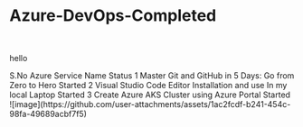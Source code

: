 # Azure-DevOps-Completed
<br>
<html>
<p>hello<p>
<html>
S.No	Azure Service Name	Status
1	Master Git and GitHub in 5 Days: Go from Zero to Hero	Started
2	Visual Studio Code Editor Installation and use In my local Laptop	Started
3	Create Azure AKS Cluster using Azure Portal	Started
![image](https://github.com/user-attachments/assets/1ac2fcdf-b241-454c-98fa-49689acbf7f5)
